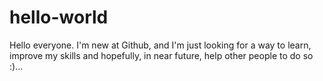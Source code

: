 # hello-world
Hello everyone. I'm new at Github, and I'm just looking for a way to learn, improve my skills and hopefully, in near future, help other people to do so :)...
